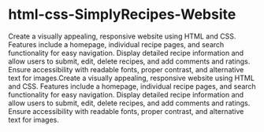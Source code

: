 # html-css-SimplyRecipes-Website
Create a visually appealing, responsive website using HTML and CSS. Features include a homepage, individual recipe pages, and search functionality for easy navigation. Display detailed recipe information and allow users to submit, edit, delete recipes, and add comments and ratings. Ensure accessibility with readable fonts, proper contrast, and alternative text for images.Create a visually appealing, responsive website using HTML and CSS. Features include a homepage, individual recipe pages, and search functionality for easy navigation. Display detailed recipe information and allow users to submit, edit, delete recipes, and add comments and ratings. Ensure accessibility with readable fonts, proper contrast, and alternative text for images.
